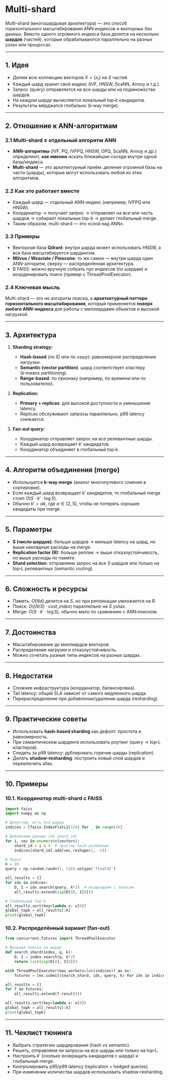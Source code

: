 # Multi-shard 

Multi-shard (многошардовая архитектура) — это способ горизонтального масштабирования ANN‑индексов и векторных баз данных. Вместо одного огромного индекса база делится на несколько **шардов** (частей), которые обрабатываются параллельно на разных узлах или процессах.

---

## 1. Идея
- Делим всю коллекцию векторов $X = \{x_i\}$ на $S$ частей.
- Каждый шард хранит свой индекс (IVF, HNSW, ScaNN, Annoy и т.д.).
- Запрос (query) отправляется на все шарды или на подмножество шардов.
- На каждом шарде вычисляется локальный top‑k кандидатов.
- Результаты мёрджатся глобально (k‑way merge).

---

## 2. Отношение к ANN-алгоритмам

### 2.1 Multi-shard ≠ отдельный алгоритм ANN

* **ANN-алгоритмы** (IVF, PQ, IVFPQ, HNSW, OPQ, ScaNN, Annoy и др.) определяют, **как именно** искать ближайшие соседи внутри одной базы/индекса.
* **Multi-shard** — это архитектурный приём: деление огромной базы на части (шарды), которые могут использовать любой из этих алгоритмов.

### 2.2 Как это работает вместе

* Каждый шард — отдельный ANN-индекс (например, IVFPQ или HNSW).
* Координатор → получает запрос → отправляет на все или часть шардов → собирает локальные top-k → делает глобальный merge.
* Таким образом, multi-shard — это «слой над ANN».

### 2.3 Примеры

* Векторная база **Qdrant**: внутри шарда может использовать HNSW, а вся база масштабируется шардингом.
* **Milvus / Weaviate / Pinecone**: то же самое — внутри шарда один ANN-алгоритм, сверху — распределённая архитектура.
* В FAISS: можно вручную собрать пул индексов (по шардам) и координировать поиск (пример с ThreadPoolExecutor).

### 2.4 Ключевая мысль

Multi-shard — это не алгоритм поиска, а **архитектурный паттерн горизонтального масштабирования**, который применяется **поверх любого ANN-индекса** для работы с миллиардами объектов и высокой нагрузкой.

---

## 3. Архитектура
1. **Sharding strategy:**
   - **Hash‑based** (по ID или по хэшу): равномерное распределение нагрузки.
   - **Semantic (vector partition)**: шард соответствует кластеру (k‑means partitioning).
   - **Range‑based**: по признаку (например, по времени или по пользователю).

2. **Replication:**
   - **Primary + replicas**: для высокой доступности и уменьшения latency.
   - Replicas обслуживают запросы параллельно, p99 latency снижается.

3. **Fan‑out query:**
   - Координатор отправляет запрос на все релевантные шарды.
   - Каждый шард возвращает $k'$ кандидатов.
   - Координатор объединяет в глобальный top‑k.

---

## 4. Алгоритм объединения (merge)
- Используется **k‑way merge** (аналог многопутевого слияния в сортировке).
- Если каждый шард возвращает $k'$ кандидатов, то глобальный merge стоит $O(S \cdot k' \cdot \log S)$.
- Обычно $k' = \alpha k$, где $\alpha \in [2,5]$, чтобы не потерять хорошие кандидаты при merge.

---

## 5. Параметры
- **S (число шардов):** больше шардов → меньше latency на шард, но выше накладные расходы на merge.
- **Replication factor (R):** больше реплик → выше отказоустойчивость, но выше расходы по памяти.
- **Shard selection:** отправляем запрос на все $S$ шардов или только на top‑L релевантных (semantic routing).

---

## 6. Сложность и ресурсы
- Память: $O(Nd)$ делится на $S$, но при репликации умножается на $R$.
- Поиск: $O((N/S) \cdot cost\_index)$ параллельно на $S$ узлах.
- Merge: $O(S \cdot k' \cdot \log S)$, обычно мало по сравнению с ANN‑поиском.

---

## 7. Достоинства
- Масштабирование до миллиардов векторов.
- Распределение нагрузки и отказоустойчивость.
- Можно сочетать разные типы индексов на разных шардах.

---

## 8. Недостатки
- Сложнее инфраструктура (координатор, балансировка).
- Tail latency: общий SLA зависит от самого медленного шарда.
- Перераспределение при добавлении/удалении шарда (resharding).

---

## 9. Практические советы
- Использовать **hash‑based sharding** как дефолт: простота и равномерность.
- При семантическом шардинге использовать роутинг (query → top‑L кластеров).
- Следить за p99 latency: дублировать горячие шарды (replication).
- Делать **shadow‑resharding**: построить новый слой шардов и переключить alias.

---

## 10. Примеры

### 10.1. Координатор multi‑shard с FAISS
```python
import faiss
import numpy as np

# Допустим, есть S=4 шарда
indices = [faiss.IndexFlatL2(128) for _ in range(4)]

# Добавляем данные (по shard_id)
for i, vec in enumerate(vectors):
    shard_id = i % 4  # простое hash‑разбиение
    indices[shard_id].add(vec.reshape(1, -1))

# Поиск
k = 10
query = np.random.randn(1, 128).astype('float32')

all_results = []
for idx in indices:
    D, I = idx.search(query, k*2)  # возвращаем с запасом
    all_results.extend(zip(D[0], I[0]))

# Глобальный top‑k
all_results.sort(key=lambda x: x[0])
global_topk = all_results[:k]
print(global_topk)
```

### 10.2. Распределённый вариант (fan‑out)
```python
from concurrent.futures import ThreadPoolExecutor

# Функция поиска на шарде
def search_shard(index, q, k):
    D, I = index.search(q, k*2)
    return list(zip(D[0], I[0]))

with ThreadPoolExecutor(max_workers=len(indices)) as ex:
    futures = [ex.submit(search_shard, idx, query, k) for idx in indices]

all_results = []
for f in futures:
    all_results.extend(f.result())

all_results.sort(key=lambda x: x[0])
global_topk = all_results[:k]
print(global_topk)
```

---

## 11. Чеклист тюнинга
- Выбрать стратегию шардирования (hash vs semantic).
- Решить, отправляем ли запросы на все шарды или только на top‑L.
- Настроить $k'$ (сколько возвращать кандидатов с шарда) и глобальный merge.
- Контролировать p95/p99 latency (replication + hedged queries).
- При изменении количества шардов использовать shadow‑resharding.

